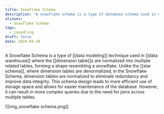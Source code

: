 ```yaml
---
title: Snowflake Schema
description: "A snowflake schema is a type of database schema used in data warehousing where a centralized fact table is connected to multiple dimension tables in a hierarchical manner. "
aliases:
  - Snowflake Schema
tags:
  - 🌱seedling
draft: false
date: 2024-04-29
---
```


A Snowflake Schema is a type of [[data modeling]] technique used in [[data warehouse]] where the [[dimension table]]s are normalized into multiple related tables, forming a shape resembling a snowflake. Unlike the [[star schema]], where dimension tables are denormalized, in the Snowflake Schema, dimension tables are normalized to eliminate redundancy and improve data integrity. This schema design leads to more efficient use of storage space and allows for easier maintenance of the database. However, it can result in more complex queries due to the need for joins across multiple tables.

![[img_snowflake schema.png]]
